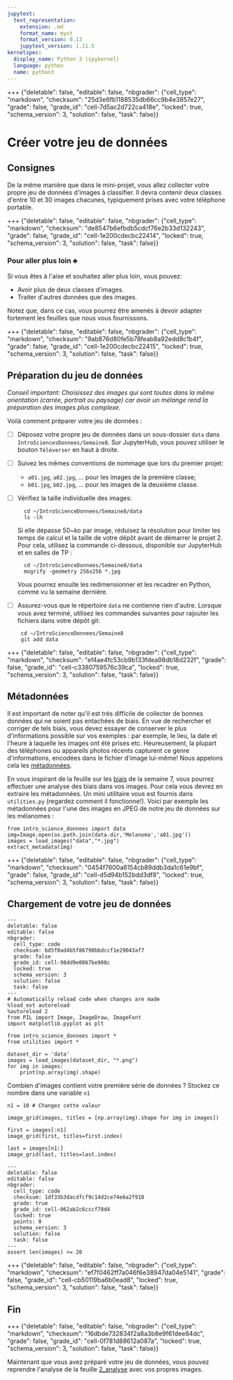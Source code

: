 ```yaml
---
jupytext:
  text_representation:
    extension: .md
    format_name: myst
    format_version: 0.13
    jupytext_version: 1.11.5
kernelspec:
  display_name: Python 3 (ipykernel)
  language: python
  name: python3
---
```


+++ {"deletable": false, "editable": false, "nbgrader": {"cell_type": "markdown", "checksum": "25d3e6fb1188535db66cc9b4e3857e27", "grade": false, "grade_id": "cell-7d5ac2d722ca418e", "locked": true, "schema_version": 3, "solution": false, "task": false}}

# Créer votre jeu de données

## Consignes

De la même manière que dans le mini-projet, vous allez collecter votre
propre jeu de données d'images à classifier. Il devra contenir deux
classes d'entre 10 et 30 images chacunes, typiquement prises avec votre
téléphone portable.

+++ {"deletable": false, "editable": false, "nbgrader": {"cell_type": "markdown", "checksum": "de8547b6efbdb5cdcf76e2b33d132243", "grade": false, "grade_id": "cell-1e200cdecbc22414", "locked": true, "schema_version": 3, "solution": false, "task": false}}

### Pour aller plus loin $\clubsuit$

Si vous êtes à l'aise et souhaitez aller plus loin, vous pouvez:

- Avoir plus de deux classes d'images.
- Traiter d'autres données que des images. 

Notez que, dans ce cas, vous pourrez être amenés à devoir adapter
fortement les feuilles que nous vous fournissons.

+++ {"deletable": false, "editable": false, "nbgrader": {"cell_type": "markdown", "checksum": "9ab876d80fe5b78feab8a92edd8c1b4f", "grade": false, "grade_id": "cell-1e200cdecbc22415", "locked": true, "schema_version": 3, "solution": false, "task": false}}

## Préparation du jeu de données

*Conseil important: Choisissez des images qui sont toutes dans la même
orientation (carrée, portrait ou paysage) car avoir un mélange rend la
préparation des images plus complexe.*

Voilà comment préparer votre jeu de données :
- [ ] Déposez votre propre jeu de données dans un sous-dossier `data`
    dans `IntroSciencesDonnees/Semaine8`. Sur JupyterHub, vous pouvez
    utiliser le bouton `Téléverser` en haut à droite.

- [ ] Suivez les mêmes conventions de nommage que lors du premier projet:
    - `a01.jpg`, `a02.jpg`, ... pour les images de la première classe;
    - `b01.jpg`, `b02.jpg`, ... pour les images de la deuxième classe.

- [ ] Vérifiez la taille individuelle des images:

        cd ~/IntroScienceDonnees/Semaine8/data
		ls -lh

    Si elle dépasse 50~ko par image, réduisez la résolution pour
    limiter les temps de calcul et la taille de votre dépôt avant de
    démarrer le projet 2. Pour cela, utilisez la commande ci-dessous,
    disponible sur JupyterHub et en salles de TP :

        cd ~/IntroScienceDonnees/Semaine8/data
        mogrify -geometry 256x256 *.jpg 
       
    Vous pourrez ensuite les redimensionner et les recadrer en Python,
    comme vu la semaine dernière.

- [ ] Assurez-vous que le répertoire `data` ne contienne rien
    d'autre. Lorsque vous avez terminé, utilisez les commandes
    suivantes pour rajouter les fichiers dans votre dépôt git:
  
       cd ~/IntroScienceDonnees/Semaine8
       git add data

+++ {"deletable": false, "editable": false, "nbgrader": {"cell_type": "markdown", "checksum": "ef4ae4fc53cb9b133fdea98db18d232f", "grade": false, "grade_id": "cell-c3380759576c39ca", "locked": true, "schema_version": 3, "solution": false, "task": false}}

## Métadonnées

Il est important de noter qu'il est très difficile de collecter de
bonnes données qui ne soient pas entachées de biais. En vue de
rechercher et corriger de tels biais, vous devez essayer de conserver
le plus d'informations possible sur vos exemples : par exemple, le
lieu, la date et l'heure à laquelle les images ont été prises
etc. Heureusement, la plupart des téléphones ou appareils photos
récents capturent ce genre d'informations, encodées dans le fichier
d'image lui-même! Nous appelons cela les
[métadonnées](https://fr.wikipedia.org/wiki/M%C3%A9tadonn%C3%A9e).

En vous inspirant de la feuille sur les [biais](Semaine7/1_biais.md)
de la semaine 7, vous pourrez effectuer une analyse des biais dans vos
images. Pour cela vous devrez en extraire les métadonnées. Un mini
utilitaire vous est fournis dans `utilities.py` (regardez comment il
fonctionne!). Voici par exemple les métadonnées pour l'une des images
en JPEG de notre jeu de données sur les mélanomes :

```{code-cell} ipython3
from intro_science_donnees import data
img=Image.open(os.path.join(data.dir,'Melanoma','a01.jpg'))
images = load_images("data","*.jpg")
extract_metadata(img)
```

+++ {"deletable": false, "editable": false, "nbgrader": {"cell_type": "markdown", "checksum": "0454f7600a6154cb89ddb3da1c61e9bf", "grade": false, "grade_id": "cell-d5d94b152bdd3df8", "locked": true, "schema_version": 3, "solution": false, "task": false}}

## Chargement de votre jeu de données

```{code-cell} ipython3
---
deletable: false
editable: false
nbgrader:
  cell_type: code
  checksum: bd5f0ad4b5f86790bbdccf1e29043af7
  grade: false
  grade_id: cell-98dd9e0867be908c
  locked: true
  schema_version: 3
  solution: false
  task: false
---
# Automatically reload code when changes are made
%load_ext autoreload
%autoreload 2
from PIL import Image, ImageDraw, ImageFont
import matplotlib.pyplot as plt

from intro_science_donnees import *
from utilities import *
```

```{code-cell} ipython3
dataset_dir = 'data'
images = load_images(dataset_dir, "*.png")
for img in images:
    print(np.array(img).shape)
```

Combien d'images contient votre première série de données ? Stockez ce nombre dans une variable `n1`

```{code-cell} ipython3
n1 = 10 # Changez cette valeur
```

```{code-cell} ipython3
image_grid(images, titles = [np.array(img).shape for img in images])
```

```{code-cell} ipython3
first = images[:n1]
image_grid(first, titles=first.index)
```

```{code-cell} ipython3
last = images[n1:]
image_grid(last, titles=last.index)
```

```{code-cell} ipython3
---
deletable: false
editable: false
nbgrader:
  cell_type: code
  checksum: 1df33b3dacdfcf9c14d2ce74e6a2f918
  grade: true
  grade_id: cell-062ab2c6cccf78d4
  locked: true
  points: 0
  schema_version: 3
  solution: false
  task: false
---
assert len(images) >= 20
```

+++ {"deletable": false, "editable": false, "nbgrader": {"cell_type": "markdown", "checksum": "ef7f0462ff7a046f6e38947da04e5141", "grade": false, "grade_id": "cell-cb50119ba6b0ead8", "locked": true, "schema_version": 3, "solution": false, "task": false}}

## Fin

+++ {"deletable": false, "editable": false, "nbgrader": {"cell_type": "markdown", "checksum": "16dbde732834f2a8a3b8e9f61dee84dc", "grade": false, "grade_id": "cell-0f781d88612a087a", "locked": true, "schema_version": 3, "solution": false, "task": false}}

Maintenant que vous avez préparé votre jeu de données, vous pouvez
reprendre l'analyse de la feuille [2_analyse](2_analyse.md) avec vos propres images.

```{code-cell} ipython3

```
